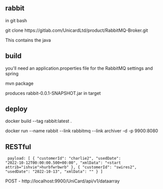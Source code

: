 rabbit
------
<p>in git bash</p>
<p>git clone https://gitlab.com/UnicardLtd/product/RabbitMQ-Broker.git</p>
<p>This contains the java</p>

build
-----

<p>you'll need an application.properties file for the RabbitMQ settings and spring</p>
<p>mvn package</p>

<p>produces rabbit-0.0.1-SNAPSHOT.jar in target</p>


deploy
------
<p>docker build --tag rabbit:latest .</p>
<p>docker run --name rabbit --link rabbitmq --link archiver -d -p 9900:8080 


RESTful
-------
<code> payload:
[
    {
        "customerId": "charlie2",
        "usedDate": "2022-10-12T00:00:00.500+00:00",
        "xmlData": "<start attrib=\"ishvie\">hurbfwrbwrb</start>"
    },
    {
        "customerId": "swires2",
        "usedDate": "2022-10-13",
        "xmlData": "<start></start>"
    }
]
</code>
<p>POST - http://localhost:9900/UniCard/api/v1/dataarray</p>

